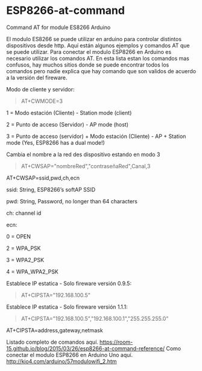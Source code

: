 # ESP8266-at-command
Command AT for module ES8266 Arduino

El modulo ES8266 se puede utilizar en arduino para controlar distintos dispositivos desde http. Aquí están algunos ejemplos y comandos AT que se puede utilizar.
Para conectar el modulo ESP8266 en Arduino es necesario utilizar los comandos AT.
En esta lista estan los comandos mas confusos, hay muchos sitios donde se puede encontrar todos los comandos pero nadie explica que hay comando que son validos de acuerdo a la versión del fireware.

Modo de cliente y servidor:
> AT+CWMODE=3

1 = Modo estación (Cliente) - Station mode (client)

2 = Punto de acceso (Servidor) - AP mode (host)

3 = Punto de acceso (servidor) + Modo estación (Cliente) - AP + Station mode (Yes, ESP8266 has a dual mode!)

Cambia el nombre a la red des dispositivo estando en modo 3
> AT+CWSAP="nombreRed","contraseñaRed",Canal,3

AT+CWSAP=ssid,pwd,ch,ecn

ssid: String, ESP8266’s softAP SSID

pwd: String, Password, no longer than 64 characters

ch: channel id

ecn:

0 = OPEN

2 = WPA_PSK

3 = WPA2_PSK

4 = WPA_WPA2_PSK


Establece IP estatica - Solo fireware versión 0.9.5:
> AT+CIPSTA="192.168.100.5"

Establece IP estatica - Solo fireware versión 1.1.1:
> AT+CIPSTA="192.168.100.5","192.168.100.1","255.255.255.0"

AT+CIPSTA=address,gateway,netmask

Listado completo de comandos aquí. https://room-15.github.io/blog/2015/03/26/esp8266-at-command-reference/
Como conectar el modulo ESP8266 en Arduino Uno aquí. http://kio4.com/arduino/57modulowifi_2.htm

